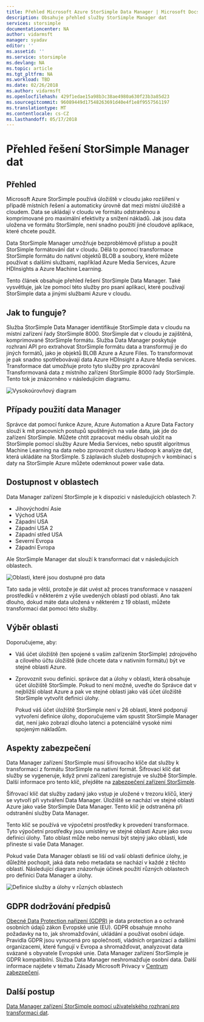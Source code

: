 ```yaml
---
title: Přehled Microsoft Azure StorSimple Data Manager | Microsoft Docs
description: Obsahuje přehled služby StorSimple Manager dat
services: storsimple
documentationcenter: NA
author: vidarmsft
manager: syadav
editor: ''
ms.assetid: ''
ms.service: storsimple
ms.devlang: NA
ms.topic: article
ms.tgt_pltfrm: NA
ms.workload: TBD
ms.date: 02/26/2018
ms.author: vidarmsft
ms.openlocfilehash: 429f1edae15a98b3c38ae4980a630f23b3a85d23
ms.sourcegitcommit: 96089449d17548263691d40e4f1e8f9557561197
ms.translationtype: MT
ms.contentlocale: cs-CZ
ms.lasthandoff: 05/17/2018
---
```

# <a name="storsimple-data-manager-solution-overview"></a>Přehled řešení StorSimple Manager dat

## <a name="overview"></a>Přehled

Microsoft Azure StorSimple používá úložiště v cloudu jako rozšíření v případě místních řešení a automaticky úrovně dat mezi místní úložiště a cloudem. Data se ukládají v cloudu ve formátu odstraněnou a komprimované pro maximální efektivity a snížení nákladů. Jak jsou data uložena ve formátu StorSimple, není snadno použití jiné cloudové aplikace, které chcete použít.

Data StorSimple Manager umožňuje bezproblémově přístup a použít StorSimple formátování dat v cloudu. Dělá to pomocí transformace StorSimple formátu do nativní objektů BLOB a soubory, které můžete používat s dalšími službami, například Azure Media Services, Azure HDInsights a Azure Machine Learning.

Tento článek obsahuje přehled řešení StorSimple Data Manager. Také vysvětluje, jak lze pomocí této služby pro psaní aplikací, které používají StorSimple data a jinými službami Azure v cloudu.

## <a name="how-it-works"></a>Jak to funguje?

Služba StorSimple Data Manager identifikuje StorSimple data v cloudu na místní zařízení řady StorSimple 8000. StorSimple dat v cloudu je zajištěná, komprimované StorSimple formátu. Služba Data Manager poskytuje rozhraní API pro extrahovat StorSimple formátu data a transformují je do jiných formátů, jako je objektů BLOB Azure a Azure Files. To transformovat je pak snadno spotřebovávají data Azure HDInsight a Azure Media services. Transformace dat umožňuje proto tyto služby pro zpracování Transformovaná data z místního zařízení StorSimple 8000 řady StorSimple. Tento tok je znázorněno v následujícím diagramu.

![Vysokoúrovňový diagram](./media/storsimple-data-manager-overview/storsimple-data-manager-overview2.png)


## <a name="data-manager-use-cases"></a>Případy použití data Manager

Správce dat pomocí funkce Azure, Azure Automation a Azure Data Factory slouží k mít pracovních postupů spuštěných na vaše data, jak jde do zařízení StorSimple. Můžete chtít zpracovat médiu obsah uložit na StorSimple pomocí služby Azure Media Services, nebo spustit algoritmus Machine Learning na data nebo zprovoznit clusteru Hadoop k analýze dat, která ukládáte na StorSimple. S záplavách služeb dostupných v kombinaci s daty na StorSimple Azure můžete odemknout power vaše data.


## <a name="region-availability"></a>Dostupnost v oblastech

Data Manager zařízení StorSimple je k dispozici v následujících oblastech 7:

 - Jihovýchodní Asie
 - Východ USA
 - Západní USA
 - Západní USA 2
 - Západní střed USA
 - Severní Evropa
 - Západní Evropa

Ale StorSimple Manager dat slouží k transformaci dat v následujících oblastech. 

![Oblasti, které jsou dostupné pro data](./media/storsimple-data-manager-overview/data-manager-job-definition-different-regions-m.png)

Tato sada je větší, protože je dát uvést až proces transformace v nasazení prostředků v některém z výše uvedených oblastí pod oblastí. Ano tak dlouho, dokud máte data uložená v některém z 19 oblasti, můžete transformaci dat pomocí této služby.


## <a name="choosing-a-region"></a>Výběr oblasti

Doporučujeme, aby:
 - Váš účet úložiště (ten spojené s vaším zařízením StorSimple) zdrojového a cílového účtu úložiště (kde chcete data v nativním formátu) být ve stejné oblasti Azure.
 - Zprovoznit svou definici. správce dat a úlohy v oblasti, která obsahuje účet úložiště StorSimple. Pokud to není možné, uveďte do Správce dat v nejbližší oblast Azure a pak ve stejné oblasti jako váš účet úložiště StorSimple vytvořit definici úlohy. 

    Pokud váš účet úložiště StorSimple není v 26 oblastí, které podporují vytvoření definice úlohy, doporučujeme vám spustit StorSimple Manager dat, není jako zobrazí dlouho latenci a potenciálně vysoké nimi spojeným nákladům.

## <a name="security-considerations"></a>Aspekty zabezpečení

Data Manager zařízení StorSimple musí šifrovacího klíče dat služby k transformaci z formátu StorSimple na nativní formát. Šifrovací klíč dat služby se vygeneruje, když první zařízení zaregistruje ve službě StorSimple. Další informace pro tento klíč, přejděte na [zabezpečení zařízení StorSimple](storsimple-8000-security.md).

Šifrovací klíč dat služby zadaný jako vstup je uložené v trezoru klíčů, který se vytvoří při vytváření Data Manager. Úložiště se nachází ve stejné oblasti Azure jako vaše StorSimple Data Manager. Tento klíč je odstraněna při odstranění služby Data Manager.

Tento klíč se používá ve výpočetní prostředky k provedení transformace. Tyto výpočetní prostředky jsou umístěny ve stejné oblasti Azure jako svou definici úlohy. Tato oblast může nebo nemusí být stejný jako oblasti, kde přineste si vaše Data Manager.

Pokud vaše Data Manager oblasti se liší od vaší oblasti definice úlohy, je důležité pochopit, jaká data nebo metadata se nachází v každé z těchto oblastí. Následující diagram znázorňuje účinek použití různých oblastech pro definici Data Manager a úlohy.

![Definice služby a úlohy v různých oblastech](./media/storsimple-data-manager-overview/data-manager-job-different-regions.png)

## <a name="gdpr-compliance"></a>GDPR dodržování předpisů

[Obecné Data Protection nařízení (GDPR)](http://ec.europa.eu/justice/data-protection/reform/index_en.htm) je data protection a o ochraně osobních údajů zákon Evropské unie (EU). GDPR obsahuje mnoho požadavky na to, jak shromažďování, ukládání a používat osobní údaje. Pravidla GDPR jsou vynucená pro společnosti, vládních organizací a dalšími organizacemi, které fungují v Evropa a shromažďovat, analyzovat data svázané s obyvatele Evropské unie. Data Manager zařízení StorSimple je GDPR kompatibilní. Služba Data Manager neshromažďuje osobní data.
Další informace najdete v tématu Zásady Microsoft Privacy v [Centrum zabezpečení](https://www.microsoft.com/trustcenter).

## <a name="next-steps"></a>Další postup

[Data Manager zařízení StorSimple pomocí uživatelského rozhraní pro transformaci dat](storsimple-data-manager-ui.md).
